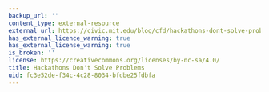 ```yaml
---
backup_url: ''
content_type: external-resource
external_url: https://civic.mit.edu/blog/cfd/hackathons-dont-solve-problems
has_external_licence_warning: true
has_external_license_warning: true
is_broken: ''
license: https://creativecommons.org/licenses/by-nc-sa/4.0/
title: Hackathons Don't Solve Problems
uid: fc3e52de-f34c-4c28-8034-bfdbe25fdbfa
---
```

